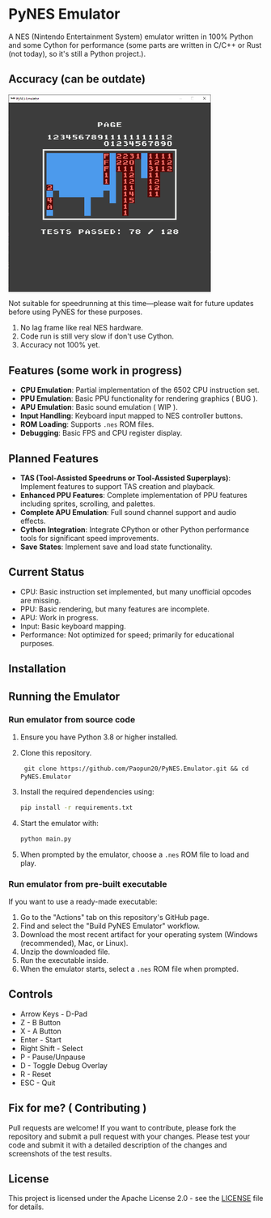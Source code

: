 # PyNES Emulator

A NES (Nintendo Entertainment System) emulator written in 100% Python and some Cython for performance (some parts are written in C/C++ or Rust (not today), so it's still a Python project.).

## Accuracy (can be outdate)

<div style="display: flex; gap: 10px;">
    <img src="./assets/screenshot/testshot 2025-10-17 195053.png" width="400" alt="PyNES Test"/>
</div>

Not suitable for speedrunning at this time—please wait for future updates before using PyNES for these purposes.

1. No lag frame like real NES hardware.
2. Code run is still very slow if don't use Cython.
3. Accuracy not 100% yet.

## Features (some work in progress)

- **CPU Emulation**: Partial implementation of the 6502 CPU instruction set.
- **PPU Emulation**: Basic PPU functionality for rendering graphics ( BUG ).
- **APU Emulation**: Basic sound emulation ( WIP ).
- **Input Handling**: Keyboard input mapped to NES controller buttons.
- **ROM Loading**: Supports `.nes` ROM files.
- **Debugging**: Basic FPS and CPU register display.

## Planned Features

- **TAS (Tool-Assisted Speedruns or Tool-Assisted Superplays)**: Implement features to support TAS creation and playback.
- **Enhanced PPU Features**: Complete implementation of PPU features including sprites, scrolling, and palettes.
- **Complete APU Emulation**: Full sound channel support and audio effects.
- **Cython Integration**: Integrate CPython or other Python performance tools for significant speed improvements.
- **Save States**: Implement save and load state functionality.

## Current Status

- CPU: Basic instruction set implemented, but many unofficial opcodes are missing.
- PPU: Basic rendering, but many features are incomplete.
- APU: Work in progress.
- Input: Basic keyboard mapping.
- Performance: Not optimized for speed; primarily for educational purposes.

## Installation

## Running the Emulator

### Run emulator from source code

1. Ensure you have Python 3.8 or higher installed.
2. Clone this repository.
   ```
    git clone https://github.com/Paopun20/PyNES.Emulator.git && cd PyNES.Emulator
   ```

3. Install the required dependencies using:
   ```bash
   pip install -r requirements.txt
   ```

4. Start the emulator with:
   ```bash
   python main.py
   ```

5. When prompted by the emulator, choose a `.nes` ROM file to load and play.

### Run emulator from pre-built executable

If you want to use a ready-made executable:

1. Go to the "Actions" tab on this repository's GitHub page.
2. Find and select the "Build PyNES Emulator" workflow.
3. Download the most recent artifact for your operating system (Windows (recommended), Mac, or Linux).
4. Unzip the downloaded file.
5. Run the executable inside.
6. When the emulator starts, select a `.nes` ROM file when prompted.

## Controls

- Arrow Keys - D-Pad
- Z - B Button
- X - A Button
- Enter - Start
- Right Shift - Select
- P - Pause/Unpause
- D - Toggle Debug Overlay
- R - Reset
- ESC - Quit

## Fix for me? ( Contributing )

Pull requests are welcome! If you want to contribute, please fork the repository and submit a pull request with your changes. Please test your code and submit it with a detailed description of the changes and screenshots of the test results.

## License

This project is licensed under the Apache License 2.0 - see the [LICENSE](LICENSE.md) file for details.
